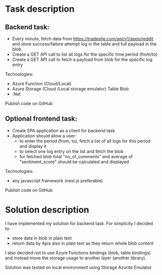 # Task description

## Backend task:
- Every minute, fetch data from https://tradestie.com/api/v1/apps/reddit and store success/failure attempt log in the table and full payload in the blob. 
- Create a GET API call to list all logs for the specific time period (from/to)
- Create a GET API call to fetch a payload from blob for the specific log entry

Technologies:
- Azure Function (Cloud/Local)
- Azure Storage (Cloud /Local storage emulator)
  Table
  Blob
- .Net

Publish code on GitHub

 

## Optional frontend task:
- Create SPA application as a client for backend task
- Application should allow a user:
    - to enter the period (from, to), fetch a list of all logs for this period and display it
    - to select one log entry on the list and fetch the blob
    - for fetched blob total "no_of_comments" and average of "sentiment_score" should be calculated and displayed

Technologies:
- any javascript framework (next.js preferable)

Publish code on GitHub


# Solution description

I have implemented my solution for backend task.
For simplicity I decided to:
- store data in blob in plain text
- return data by Apis also in plain text as they return whole blob content

I also decided not to use Azure Functions bindings (blob, table bindings) and instead move the storage usage to another layer (another library). 

Solution was tested on local environment using Storage Azurite Emulator

